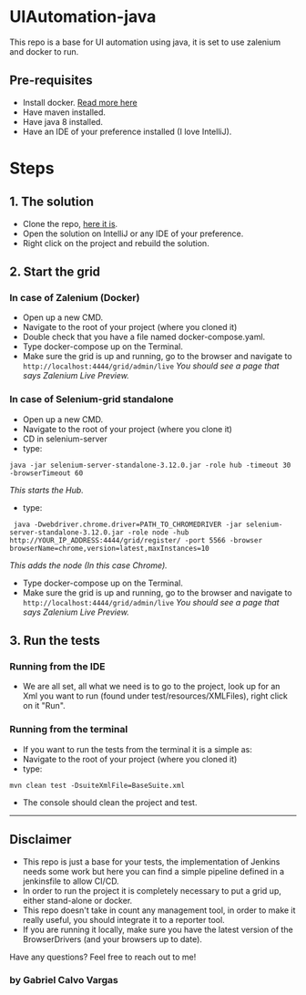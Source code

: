 # UIAutomation-java
This repo is a base for UI automation using java, it is set to use zalenium and docker to run.


## Pre-requisites
- Install docker. [Read more here](https://docs.docker.com/)
- Have maven installed.
- Have java 8 installed.
- Have an IDE of your preference installed (I love IntelliJ).



# Steps
## 1. The solution
- Clone the repo, [here it is](https://github.com/gcalvoCR/UIAutomation-java).
- Open the solution on IntelliJ or any IDE of your preference.
- Right click on the project and rebuild the solution.


## 2. Start the grid

### In case of Zalenium (Docker)

- Open up a new CMD.
- Navigate to the root of your project (where you cloned it)
- Double check that you have a file named docker-compose.yaml.
- Type docker-compose up on the Terminal.
- Make sure the grid is up and running, go to the browser and navigate to 
`http://localhost:4444/grid/admin/live`
   *You should see a page that says Zalenium Live Preview.*


### In case of Selenium-grid standalone

- Open up a new CMD.
- Navigate to the root of your project (where you clone it)
- CD in selenium-server
- type:
```
java -jar selenium-server-standalone-3.12.0.jar -role hub -timeout 30 -browserTimeout 60
```
*This starts the Hub.*
- type: 
```$xslt
 java -Dwebdriver.chrome.driver=PATH_TO_CHROMEDRIVER -jar selenium-server-standalone-3.12.0.jar -role node -hub http://YOUR_IP_ADDRESS:4444/grid/register/ -port 5566 -browser browserName=chrome,version=latest,maxInstances=10
```
*This adds the node (In this case Chrome).*

- Type docker-compose up on the Terminal.
- Make sure the grid is up and running, go to the browser and navigate to ` http://localhost:4444/grid/admin/live `
    *You should see a page that says Zalenium Live Preview.*

## 3. Run the tests

### Running from the IDE

- We are all set, all what we need is to go to the project, look up for an Xml you want to run (found under test/resources/XMLFiles), right click on it "Run".

### Running from the terminal 

- If you want to run the tests from the terminal it is a simple as:
- Navigate to the root of your project (where you cloned it)
- type:
```
mvn clean test -DsuiteXmlFile=BaseSuite.xml
```
- The console should clean the project and test.


***

## Disclaimer

- This repo is just a base for your tests, the implementation of Jenkins needs some work but here you can find a simple pipeline defined in a jenkinsfile to allow CI/CD.
- In order to run the project it is completely necessary to put a grid up, either stand-alone or docker. 
- This repo doesn't take in count any management tool, in order to make it really useful, you should integrate it to a reporter tool.
- If you are running it locally, make sure you have the latest version of the BrowserDrivers (and your browsers up to date).

Have any questions? Feel free to reach out to me!


### by Gabriel Calvo Vargas

